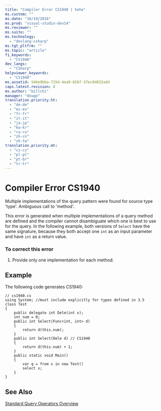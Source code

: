 ```yaml
---
title: "Compiler Error CS1940 | hehe"
ms.custom: ""
ms.date: "10/19/2016"
ms.prod: "visual-studio-dev14"
ms.reviewer: ""
ms.suite: ""
ms.technology: 
  - "devlang-csharp"
ms.tgt_pltfrm: ""
ms.topic: "article"
f1_keywords: 
  - "CS1940"
dev_langs: 
  - "CSharp"
helpviewer_keywords: 
  - "CS1940"
ms.assetid: 546e9bba-725d-4ea9-826f-37ec9d832add
caps.latest.revision: 8
ms.author: "billchi"
manager: "douge"
translation.priority.ht: 
  - "de-de"
  - "es-es"
  - "fr-fr"
  - "it-it"
  - "ja-jp"
  - "ko-kr"
  - "ru-ru"
  - "zh-cn"
  - "zh-tw"
translation.priority.mt: 
  - "cs-cz"
  - "pl-pl"
  - "pt-br"
  - "tr-tr"
---
```

# Compiler Error CS1940
Multiple implementations of the query pattern were found for source type 'type'. Ambiguous call to 'method'.  
  
 This error is generated when multiple implementations of a query method are defined and the compiler cannot disambiguate which one is best to use for the query. In the following example, both versions of `Select` have the same signature, because they both accept one `int` as an input parameter and have `int` as a return value.  
  
### To correct this error  
  
1.  Provide only one implementation for each method.  
  
## Example  
 The following code generates CS1940:  
  
```  
// cs1940.cs  
using System; //must include explicitly for types defined in 3.5  
class Test  
{  
    public delegate int Dele(int x);  
    int num = 0;  
    public int Select(Func<int, int> d)  
    {  
        return d(this.num);  
    }  
    public int Select(Dele d) // CS1940  
    {  
        return d(this.num) + 1;  
    }  
    public static void Main()  
    {  
        var q = from x in new Test()  
        select x;  
    }  
}  
```  
  
## See Also  
 [Standard Query Operators Overview](../Topic/Standard%20Query%20Operators%20Overview.md)